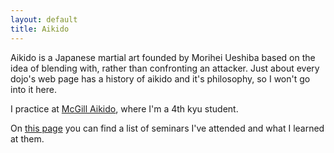 ```yaml
---
layout: default
title: Aikido
---
```

Aikido is a Japanese martial art founded by Morihei Ueshiba based on the idea of blending with, rather than confronting an attacker. Just about every dojo's web page has a history of aikido and it's philosophy, so I won't go into it here.

I practice at [McGill Aikido](http://www.mcgillaikido.com/), where I'm a 4th kyu student.

On [this page](aikido-seminars.html) you can find a list of seminars I've attended and what I learned at them.
